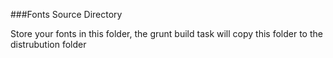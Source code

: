 ###Fonts Source Directory

Store your fonts in this folder, the grunt build task
will copy this folder to the distrubution folder
